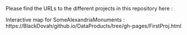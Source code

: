 Please find the URLs to the different projects in this repository here :

Interactive map for SomeAlexandriaMonuments : https://BlackDovah/github.io/DataProducts/tree/gh-pages/FirstProj.html
